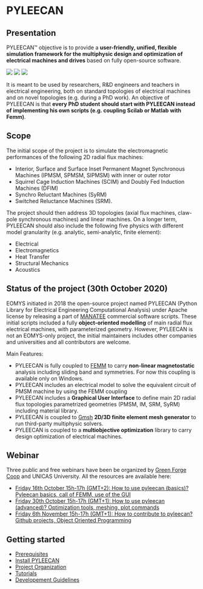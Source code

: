 PYLEECAN
========

Presentation
------------

PYLEECAN™ objective is to provide a **user-friendly, unified, flexible
simulation framework for the multiphysic design and optimization of
electrical machines and drives** based on fully open-source software.

![](_static/BPMSM.png)
![](_static/IPMSM.png)
![](_static/SyRM.png)

It is meant to be used by researchers, R&D engineers and teachers in
electrical engineering, both on standard topologies of electrical
machines and on novel topologies (e.g. during a PhD work). An objective
of PYLEECAN is that **every PhD student should start with PYLEECAN
instead of implementing his own scripts (e.g. coupling Scilab or Matlab
with Femm)**.

Scope
-----

The initial scope of the project is to simulate the electromagnetic
performances of the following 2D radial flux machines:

-   Interior, Surface and Surface Inset Permanent Magnet Synchronous
    Machines (IPMSM, SPMSM, SIPMSM) with inner or outer rotor
-   Squirrel Cage Induction Machines (SCIM) and Doubly Fed Induction
    Machines (DFIM)
-   Synchro Reluctant Machines (SyRM)
-   Switched Reluctance Machines (SRM).

The project should then address 3D topologies (axial flux machines,
claw-pole synchronous machines) and linear machines. On a longer term,
PYLEECAN should also include the following five physics with different
model granularity (e.g. analytic, semi-analytic, finite element):

-   Electrical
-   Electromagnetics
-   Heat Transfer
-   Structural Mechanics
-   Acoustics

Status of the project (30th October 2020)
-----------------------------------------

EOMYS initiated in 2018 the open-source project named PYLEECAN (Python
Library for Electrical Engineering Computational Analysis) under Apache
license by releasing a part of [MANATEE](https://eomys.com/produits/manatee/article/logiciel-manatee?lang=en)
commercial software scripts. These initial scripts included a fully
**object-oriented modelling** of main radial flux electrical machines,
with parameterized geometry. However, PYLEECAN is not an EOMYS-only
project, the initial maintainers includes other companies and
universities and all contributors are welcome.

Main Features:

-   PYLEECAN is fully coupled to [FEMM](http://www.femm.info) to carry
    **non-linear magnetostatic** analysis including sliding band and
    symmetries. For now this coupling is available only on Windows.
-   PYLEECAN includes an electrical model to solve the equivalent
    circuit of PMSM machine by using the FEMM coupling
-   PYLEECAN includes a **Graphical User Interface** to define main 2D
    radial flux topologies parametrized geometries (PMSM, IM, SRM, SyRM)
    including material library.
-   PYLEECAN is coupled to [Gmsh](http://gmsh.info/) **2D/3D finite
    element mesh generator** to run third-party multiphysic solvers.
-   PYLEECAN is coupled to a **multiobjective optimization** library to
    carry design optimization of electrical machines.

Webinar
-------

Three public and free webinars have been be organized by [Green Forge Coop](https://www.linkedin.com/company/greenforgecoop/about/) and UNICAS
University. All the resources are available here:

-   [Friday 16th October 15h-17h (GMT+2): How to use pyleecan (basics)? Pyleecan basics, call of FEMM, use of the GUI](webinar_1.md)
-   [Friday 30th October 15h-17h (GMT+1): How to use pyleecan (advanced)? Optimization tools, meshing, plot commands](webinar_2.md)
-   [Friday 6th November 15h-17h (GMT+1): How to contribute to pyleecan? Github projects, Object Oriented Programming](webinar_3.md)


Getting started
---------------

- [Prerequisites](prerequisite.md)
- [Install PYLEECAN](get.pyleecan.md)
- [Project Organization](project.organization.md)
- [Tutorials](tutorials.md)
- [Developement Guidelines](development.md)
